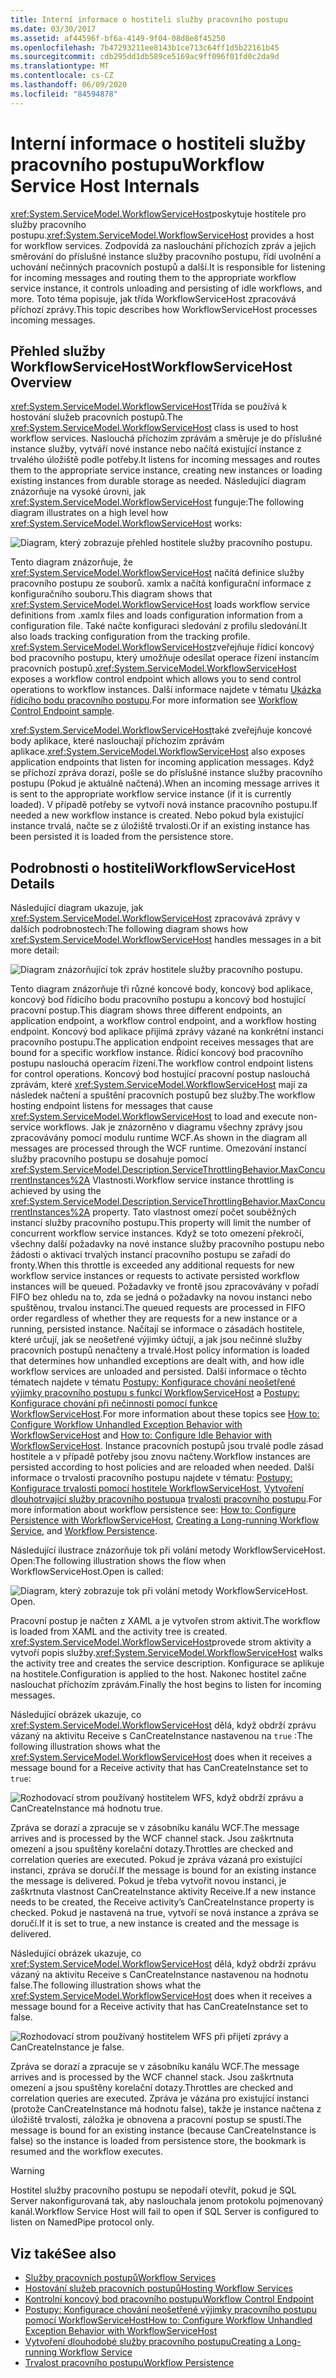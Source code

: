 ```yaml
---
title: Interní informace o hostiteli služby pracovního postupu
ms.date: 03/30/2017
ms.assetid: af44596f-bf6a-4149-9f04-08d8e8f45250
ms.openlocfilehash: 7b47293211ee8143b1ce713c64ff1d5b22161b45
ms.sourcegitcommit: cdb295dd1db589ce5169ac9ff096f01fd0c2da9d
ms.translationtype: MT
ms.contentlocale: cs-CZ
ms.lasthandoff: 06/09/2020
ms.locfileid: "84594878"
---
```

# <a name="workflow-service-host-internals"></a><span data-ttu-id="a403a-102">Interní informace o hostiteli služby pracovního postupu</span><span class="sxs-lookup"><span data-stu-id="a403a-102">Workflow Service Host Internals</span></span>
<span data-ttu-id="a403a-103"><xref:System.ServiceModel.WorkflowServiceHost>poskytuje hostitele pro služby pracovního postupu.</span><span class="sxs-lookup"><span data-stu-id="a403a-103"><xref:System.ServiceModel.WorkflowServiceHost> provides a host for workflow services.</span></span> <span data-ttu-id="a403a-104">Zodpovídá za naslouchání příchozích zpráv a jejich směrování do příslušné instance služby pracovního postupu, řídí uvolnění a uchování nečinných pracovních postupů a další.</span><span class="sxs-lookup"><span data-stu-id="a403a-104">It is responsible for listening for incoming messages and routing them to the appropriate workflow service instance, it controls unloading and persisting of idle workflows, and more.</span></span> <span data-ttu-id="a403a-105">Toto téma popisuje, jak třída WorkflowServiceHost zpracovává příchozí zprávy.</span><span class="sxs-lookup"><span data-stu-id="a403a-105">This topic describes how WorkflowServiceHost processes incoming messages.</span></span>  
  
## <a name="workflowservicehost-overview"></a><span data-ttu-id="a403a-106">Přehled služby WorkflowServiceHost</span><span class="sxs-lookup"><span data-stu-id="a403a-106">WorkflowServiceHost Overview</span></span>  

<span data-ttu-id="a403a-107"><xref:System.ServiceModel.WorkflowServiceHost>Třída se používá k hostování služeb pracovních postupů.</span><span class="sxs-lookup"><span data-stu-id="a403a-107">The <xref:System.ServiceModel.WorkflowServiceHost> class is used to host workflow services.</span></span> <span data-ttu-id="a403a-108">Naslouchá příchozím zprávám a směruje je do příslušné instance služby, vytváří nové instance nebo načítá existující instance z trvalého úložiště podle potřeby.</span><span class="sxs-lookup"><span data-stu-id="a403a-108">It listens for incoming messages and routes them to the appropriate service instance, creating new instances or loading existing instances from durable storage as needed.</span></span> <span data-ttu-id="a403a-109">Následující diagram znázorňuje na vysoké úrovni, jak <xref:System.ServiceModel.WorkflowServiceHost> funguje:</span><span class="sxs-lookup"><span data-stu-id="a403a-109">The following diagram illustrates on a high level how <xref:System.ServiceModel.WorkflowServiceHost> works:</span></span>
  
 ![Diagram, který zobrazuje přehled hostitele služby pracovního postupu.](./media/workflow-service-host-internals/workflow-service-host-high-level-overview.gif)  
  
 <span data-ttu-id="a403a-111">Tento diagram znázorňuje, že <xref:System.ServiceModel.WorkflowServiceHost> načítá definice služby pracovního postupu ze souborů. xamlx a načítá konfigurační informace z konfiguračního souboru.</span><span class="sxs-lookup"><span data-stu-id="a403a-111">This diagram shows that <xref:System.ServiceModel.WorkflowServiceHost> loads workflow service definitions from .xamlx files and loads configuration information from a configuration file.</span></span> <span data-ttu-id="a403a-112">Také načte konfiguraci sledování z profilu sledování.</span><span class="sxs-lookup"><span data-stu-id="a403a-112">It also loads tracking configuration from the tracking profile.</span></span> <span data-ttu-id="a403a-113"><xref:System.ServiceModel.WorkflowServiceHost>zveřejňuje řídicí koncový bod pracovního postupu, který umožňuje odesílat operace řízení instancím pracovních postupů.</span><span class="sxs-lookup"><span data-stu-id="a403a-113"><xref:System.ServiceModel.WorkflowServiceHost> exposes a workflow control endpoint which allows you to send control operations to workflow instances.</span></span>  <span data-ttu-id="a403a-114">Další informace najdete v tématu [Ukázka řídicího bodu pracovního postupu](workflow-control-endpoint.md).</span><span class="sxs-lookup"><span data-stu-id="a403a-114">For more information see [Workflow Control Endpoint sample](workflow-control-endpoint.md).</span></span>  
  
 <span data-ttu-id="a403a-115"><xref:System.ServiceModel.WorkflowServiceHost>také zveřejňuje koncové body aplikace, které naslouchají příchozím zprávám aplikace.</span><span class="sxs-lookup"><span data-stu-id="a403a-115"><xref:System.ServiceModel.WorkflowServiceHost> also exposes application endpoints that listen for incoming application messages.</span></span> <span data-ttu-id="a403a-116">Když se příchozí zpráva dorazí, pošle se do příslušné instance služby pracovního postupu (Pokud je aktuálně načtená).</span><span class="sxs-lookup"><span data-stu-id="a403a-116">When an incoming message arrives it is sent to the appropriate workflow service instance (if it is currently loaded).</span></span> <span data-ttu-id="a403a-117">V případě potřeby se vytvoří nová instance pracovního postupu.</span><span class="sxs-lookup"><span data-stu-id="a403a-117">If needed a new workflow instance is created.</span></span> <span data-ttu-id="a403a-118">Nebo pokud byla existující instance trvalá, načte se z úložiště trvalosti.</span><span class="sxs-lookup"><span data-stu-id="a403a-118">Or if an existing instance has been persisted it is loaded from the persistence store.</span></span>  
  
## <a name="workflowservicehost-details"></a><span data-ttu-id="a403a-119">Podrobnosti o hostiteli</span><span class="sxs-lookup"><span data-stu-id="a403a-119">WorkflowServiceHost Details</span></span>  
 <span data-ttu-id="a403a-120">Následující diagram ukazuje, jak <xref:System.ServiceModel.WorkflowServiceHost> zpracovává zprávy v dalších podrobnostech:</span><span class="sxs-lookup"><span data-stu-id="a403a-120">The following diagram shows how <xref:System.ServiceModel.WorkflowServiceHost> handles messages in a bit more detail:</span></span>  
  
 ![Diagram znázorňující tok zpráv hostitele služby pracovního postupu.](./media/workflow-service-host-internals/workflow-service-host-message-flow.gif)  
  
 <span data-ttu-id="a403a-122">Tento diagram znázorňuje tři různé koncové body, koncový bod aplikace, koncový bod řídicího bodu pracovního postupu a koncový bod hostující pracovní postup.</span><span class="sxs-lookup"><span data-stu-id="a403a-122">This diagram shows three different endpoints, an application endpoint, a workflow control endpoint, and a workflow hosting endpoint.</span></span> <span data-ttu-id="a403a-123">Koncový bod aplikace přijímá zprávy vázané na konkrétní instanci pracovního postupu.</span><span class="sxs-lookup"><span data-stu-id="a403a-123">The application endpoint receives messages that are bound for a specific workflow instance.</span></span> <span data-ttu-id="a403a-124">Řídicí koncový bod pracovního postupu naslouchá operacím řízení.</span><span class="sxs-lookup"><span data-stu-id="a403a-124">The workflow control endpoint listens for control operations.</span></span> <span data-ttu-id="a403a-125">Koncový bod hostující pracovní postup naslouchá zprávám, které <xref:System.ServiceModel.WorkflowServiceHost> mají za následek načtení a spuštění pracovních postupů bez služby.</span><span class="sxs-lookup"><span data-stu-id="a403a-125">The workflow hosting endpoint listens for messages that cause <xref:System.ServiceModel.WorkflowServiceHost> to load and execute non-service workflows.</span></span> <span data-ttu-id="a403a-126">Jak je znázorněno v diagramu všechny zprávy jsou zpracovávány pomocí modulu runtime WCF.</span><span class="sxs-lookup"><span data-stu-id="a403a-126">As shown in the diagram all messages are processed through the WCF runtime.</span></span>  <span data-ttu-id="a403a-127">Omezování instancí služby pracovního postupu se dosahuje pomocí <xref:System.ServiceModel.Description.ServiceThrottlingBehavior.MaxConcurrentInstances%2A> Vlastnosti.</span><span class="sxs-lookup"><span data-stu-id="a403a-127">Workflow service instance throttling is achieved by using the <xref:System.ServiceModel.Description.ServiceThrottlingBehavior.MaxConcurrentInstances%2A> property.</span></span> <span data-ttu-id="a403a-128">Tato vlastnost omezí počet souběžných instancí služby pracovního postupu.</span><span class="sxs-lookup"><span data-stu-id="a403a-128">This property will limit the number of concurrent workflow service instances.</span></span> <span data-ttu-id="a403a-129">Když se toto omezení překročí, všechny další požadavky na nové instance služby pracovního postupu nebo žádosti o aktivaci trvalých instancí pracovního postupu se zařadí do fronty.</span><span class="sxs-lookup"><span data-stu-id="a403a-129">When this throttle is exceeded any additional requests for new workflow service instances or requests to activate persisted workflow instances will be queued.</span></span> <span data-ttu-id="a403a-130">Požadavky ve frontě jsou zpracovávány v pořadí FIFO bez ohledu na to, zda se jedná o požadavky na novou instanci nebo spuštěnou, trvalou instanci.</span><span class="sxs-lookup"><span data-stu-id="a403a-130">The queued requests are processed in FIFO order regardless of whether they are requests for a new instance or a running, persisted instance.</span></span> <span data-ttu-id="a403a-131">Načítají se informace o zásadách hostitele, které určují, jak se neošetřené výjimky účtují, a jak jsou nečinné služby pracovních postupů nenačteny a trvalé.</span><span class="sxs-lookup"><span data-stu-id="a403a-131">Host policy information is loaded that determines how unhandled exceptions are dealt with, and how idle workflow services are unloaded and persisted.</span></span> <span data-ttu-id="a403a-132">Další informace o těchto tématech najdete v tématu [Postupy: Konfigurace chování neošetřené výjimky pracovního postupu s funkcí WorkflowServiceHost](config-workflow-unhandled-exception-workflowservicehost.md) a [Postupy: Konfigurace chování při nečinnosti pomocí funkce WorkflowServiceHost](how-to-configure-idle-behavior-with-workflowservicehost.md).</span><span class="sxs-lookup"><span data-stu-id="a403a-132">For more information about these topics see [How to: Configure Workflow Unhandled Exception Behavior with WorkflowServiceHost](config-workflow-unhandled-exception-workflowservicehost.md) and [How to: Configure Idle Behavior with WorkflowServiceHost](how-to-configure-idle-behavior-with-workflowservicehost.md).</span></span> <span data-ttu-id="a403a-133">Instance pracovních postupů jsou trvalé podle zásad hostitele a v případě potřeby jsou znovu načteny.</span><span class="sxs-lookup"><span data-stu-id="a403a-133">Workflow instances are persisted according to host policies and are reloaded when needed.</span></span> <span data-ttu-id="a403a-134">Další informace o trvalosti pracovního postupu najdete v tématu: [Postupy: Konfigurace trvalosti pomocí hostitele WorkflowServiceHost](how-to-configure-persistence-with-workflowservicehost.md), [Vytvoření dlouhotrvající služby pracovního postupu](creating-a-long-running-workflow-service.md)a [trvalosti pracovního postupu](../../windows-workflow-foundation/workflow-persistence.md).</span><span class="sxs-lookup"><span data-stu-id="a403a-134">For more information about workflow persistence see: [How to: Configure Persistence with WorkflowServiceHost](how-to-configure-persistence-with-workflowservicehost.md), [Creating a Long-running Workflow Service](creating-a-long-running-workflow-service.md), and [Workflow Persistence](../../windows-workflow-foundation/workflow-persistence.md).</span></span>  
  
 <span data-ttu-id="a403a-135">Následující ilustrace znázorňuje tok při volání metody WorkflowServiceHost. Open:</span><span class="sxs-lookup"><span data-stu-id="a403a-135">The following illustration shows the flow when WorkflowServiceHost.Open is called:</span></span>  
  
 ![Diagram, který zobrazuje tok při volání metody WorkflowServiceHost. Open.](./media/workflow-service-host-internals/workflow-service-host-open.gif)  
  
 <span data-ttu-id="a403a-137">Pracovní postup je načten z XAML a je vytvořen strom aktivit.</span><span class="sxs-lookup"><span data-stu-id="a403a-137">The workflow is loaded from XAML and the activity tree is created.</span></span> <span data-ttu-id="a403a-138"><xref:System.ServiceModel.WorkflowServiceHost>provede strom aktivity a vytvoří popis služby.</span><span class="sxs-lookup"><span data-stu-id="a403a-138"><xref:System.ServiceModel.WorkflowServiceHost> walks the activity tree and creates the service description.</span></span> <span data-ttu-id="a403a-139">Konfigurace se aplikuje na hostitele.</span><span class="sxs-lookup"><span data-stu-id="a403a-139">Configuration is applied to the host.</span></span> <span data-ttu-id="a403a-140">Nakonec hostitel začne naslouchat příchozím zprávám.</span><span class="sxs-lookup"><span data-stu-id="a403a-140">Finally the host begins to listen for incoming messages.</span></span>  
  
 <span data-ttu-id="a403a-141">Následující obrázek ukazuje, co <xref:System.ServiceModel.WorkflowServiceHost> dělá, když obdrží zprávu vázaný na aktivitu Receive s CanCreateInstance nastavenou na `true` :</span><span class="sxs-lookup"><span data-stu-id="a403a-141">The following illustration shows what the <xref:System.ServiceModel.WorkflowServiceHost> does when it receives a message bound for a Receive activity that has CanCreateInstance set to `true`:</span></span>  
  
 ![Rozhodovací strom používaný hostitelem WFS, když obdrží zprávu a CanCreateInstance má hodnotu true.](./media/workflow-service-host-internals/workflow-service-host-receive-message-cancreateinstance.gif)  
  
 <span data-ttu-id="a403a-143">Zpráva se dorazí a zpracuje se v zásobníku kanálu WCF.</span><span class="sxs-lookup"><span data-stu-id="a403a-143">The message arrives and is processed by the WCF channel stack.</span></span> <span data-ttu-id="a403a-144">Jsou zaškrtnuta omezení a jsou spuštěny korelační dotazy.</span><span class="sxs-lookup"><span data-stu-id="a403a-144">Throttles are checked and correlation queries are executed.</span></span> <span data-ttu-id="a403a-145">Pokud je zpráva vázaná pro existující instanci, zpráva se doručí.</span><span class="sxs-lookup"><span data-stu-id="a403a-145">If the message is bound for an existing instance the message is delivered.</span></span> <span data-ttu-id="a403a-146">Pokud je třeba vytvořit novou instanci, je zaškrtnuta vlastnost CanCreateInstance aktivity Receive.</span><span class="sxs-lookup"><span data-stu-id="a403a-146">If a new instance needs to be created, the Receive activity’s CanCreateInstance property is checked.</span></span> <span data-ttu-id="a403a-147">Pokud je nastavená na true, vytvoří se nová instance a zpráva se doručí.</span><span class="sxs-lookup"><span data-stu-id="a403a-147">If it is set to true, a new instance is created and the message is delivered.</span></span>  
  
 <span data-ttu-id="a403a-148">Následující obrázek ukazuje, co <xref:System.ServiceModel.WorkflowServiceHost> dělá, když obdrží zprávu vázaný na aktivitu Receive s CanCreateInstance nastavenou na hodnotu false.</span><span class="sxs-lookup"><span data-stu-id="a403a-148">The following illustration shows what the <xref:System.ServiceModel.WorkflowServiceHost> does when it receives a message bound for a Receive activity that has CanCreateInstance set to false.</span></span>  
  
 ![Rozhodovací strom používaný hostitelem WFS při přijetí zprávy a CanCreateInstance je false.](./media/workflow-service-host-internals/workflow-service-host-receive-message.gif)  
  
 <span data-ttu-id="a403a-150">Zpráva se dorazí a zpracuje se v zásobníku kanálu WCF.</span><span class="sxs-lookup"><span data-stu-id="a403a-150">The message arrives and is processed by the WCF channel stack.</span></span> <span data-ttu-id="a403a-151">Jsou zaškrtnuta omezení a jsou spuštěny korelační dotazy.</span><span class="sxs-lookup"><span data-stu-id="a403a-151">Throttles are checked and correlation queries are executed.</span></span> <span data-ttu-id="a403a-152">Zpráva je vázána pro existující instanci (protože CanCreateInstance má hodnotu false), takže je instance načtena z úložiště trvalosti, záložka je obnovena a pracovní postup se spustí.</span><span class="sxs-lookup"><span data-stu-id="a403a-152">The message is bound for an existing instance (because CanCreateInstance is false) so the instance is loaded from persistence store, the bookmark is resumed and the workflow executes.</span></span>  
  
> [!WARNING]
> <span data-ttu-id="a403a-153">Hostitel služby pracovního postupu se nepodaří otevřít, pokud je SQL Server nakonfigurovaná tak, aby naslouchala jenom protokolu pojmenovaný kanál.</span><span class="sxs-lookup"><span data-stu-id="a403a-153">Workflow Service Host will fail to open if SQL Server is configured to listen on NamedPipe protocol only.</span></span>  
  
## <a name="see-also"></a><span data-ttu-id="a403a-154">Viz také</span><span class="sxs-lookup"><span data-stu-id="a403a-154">See also</span></span>

- [<span data-ttu-id="a403a-155">Služby pracovních postupů</span><span class="sxs-lookup"><span data-stu-id="a403a-155">Workflow Services</span></span>](workflow-services.md)
- [<span data-ttu-id="a403a-156">Hostování služeb pracovních postupů</span><span class="sxs-lookup"><span data-stu-id="a403a-156">Hosting Workflow Services</span></span>](hosting-workflow-services.md)
- [<span data-ttu-id="a403a-157">Kontrolní koncový bod pracovního postupu</span><span class="sxs-lookup"><span data-stu-id="a403a-157">Workflow Control Endpoint</span></span>](workflow-control-endpoint.md)
- [<span data-ttu-id="a403a-158">Postupy: Konfigurace chování neošetřené výjimky pracovního postupu pomocí WorkflowServiceHost</span><span class="sxs-lookup"><span data-stu-id="a403a-158">How to: Configure Workflow Unhandled Exception Behavior with WorkflowServiceHost</span></span>](config-workflow-unhandled-exception-workflowservicehost.md)
- [<span data-ttu-id="a403a-159">Vytvoření dlouhodobé služby pracovního postupu</span><span class="sxs-lookup"><span data-stu-id="a403a-159">Creating a Long-running Workflow Service</span></span>](creating-a-long-running-workflow-service.md)
- [<span data-ttu-id="a403a-160">Trvalost pracovního postupu</span><span class="sxs-lookup"><span data-stu-id="a403a-160">Workflow Persistence</span></span>](../../windows-workflow-foundation/workflow-persistence.md)
